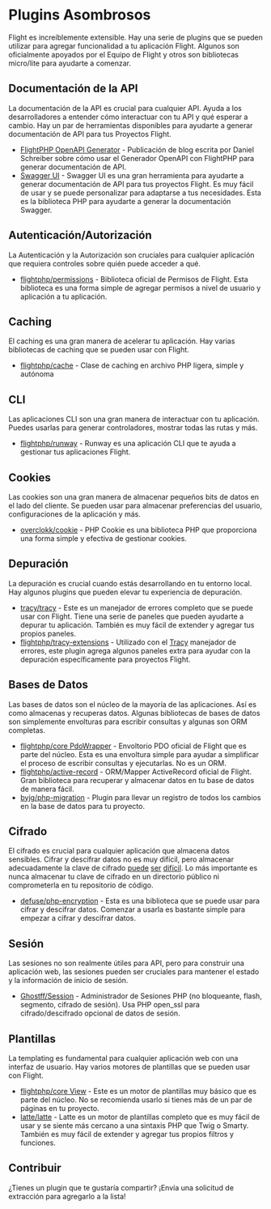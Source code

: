 # Plugins Asombrosos

Flight es increíblemente extensible. Hay una serie de plugins que se pueden utilizar para agregar funcionalidad a tu aplicación Flight. Algunos son oficialmente apoyados por el Equipo de Flight y otros son bibliotecas micro/lite para ayudarte a comenzar.

## Documentación de la API

La documentación de la API es crucial para cualquier API. Ayuda a los desarrolladores a entender cómo interactuar con tu API y qué esperar a cambio. Hay un par de herramientas disponibles para ayudarte a generar documentación de API para tus Proyectos Flight.

- [FlightPHP OpenAPI Generator](https://dev.to/danielsc/define-generate-and-implement-an-api-first-approach-with-openapi-generator-and-flightphp-1fb3) - Publicación de blog escrita por Daniel Schreiber sobre cómo usar el Generador OpenAPI con FlightPHP para generar documentación de API.
- [Swagger UI](https://github.com/zircote/swagger-php) - Swagger UI es una gran herramienta para ayudarte a generar documentación de API para tus proyectos Flight. Es muy fácil de usar y se puede personalizar para adaptarse a tus necesidades. Esta es la biblioteca PHP para ayudarte a generar la documentación Swagger.

## Autenticación/Autorización

La Autenticación y la Autorización son cruciales para cualquier aplicación que requiera controles sobre quién puede acceder a qué.

- [flightphp/permissions](/awesome-plugins/permissions) - Biblioteca oficial de Permisos de Flight. Esta biblioteca es una forma simple de agregar permisos a nivel de usuario y aplicación a tu aplicación.

## Caching

El caching es una gran manera de acelerar tu aplicación. Hay varias bibliotecas de caching que se pueden usar con Flight.

- [flightphp/cache](/awesome-plugins/php-file-cache) - Clase de caching en archivo PHP ligera, simple y autónoma

## CLI

Las aplicaciones CLI son una gran manera de interactuar con tu aplicación. Puedes usarlas para generar controladores, mostrar todas las rutas y más.

- [flightphp/runway](/awesome-plugins/runway) - Runway es una aplicación CLI que te ayuda a gestionar tus aplicaciones Flight.

## Cookies

Las cookies son una gran manera de almacenar pequeños bits de datos en el lado del cliente. Se pueden usar para almacenar preferencias del usuario, configuraciones de la aplicación y más.

- [overclokk/cookie](/awesome-plugins/php-cookie) - PHP Cookie es una biblioteca PHP que proporciona una forma simple y efectiva de gestionar cookies.

## Depuración

La depuración es crucial cuando estás desarrollando en tu entorno local. Hay algunos plugins que pueden elevar tu experiencia de depuración.

- [tracy/tracy](/awesome-plugins/tracy) - Este es un manejador de errores completo que se puede usar con Flight. Tiene una serie de paneles que pueden ayudarte a depurar tu aplicación. También es muy fácil de extender y agregar tus propios paneles.
- [flightphp/tracy-extensions](/awesome-plugins/tracy-extensions) - Utilizado con el [Tracy](/awesome-plugins/tracy) manejador de errores, este plugin agrega algunos paneles extra para ayudar con la depuración específicamente para proyectos Flight.

## Bases de Datos

Las bases de datos son el núcleo de la mayoría de las aplicaciones. Así es como almacenas y recuperas datos. Algunas bibliotecas de bases de datos son simplemente envolturas para escribir consultas y algunas son ORM completas.

- [flightphp/core PdoWrapper](/awesome-plugins/pdo-wrapper) - Envoltorio PDO oficial de Flight que es parte del núcleo. Esta es una envoltura simple para ayudar a simplificar el proceso de escribir consultas y ejecutarlas. No es un ORM.
- [flightphp/active-record](/awesome-plugins/active-record) - ORM/Mapper ActiveRecord oficial de Flight. Gran biblioteca para recuperar y almacenar datos en tu base de datos de manera fácil.
- [byjg/php-migration](/awesome-plugins/migrations) - Plugin para llevar un registro de todos los cambios en la base de datos para tu proyecto.

## Cifrado

El cifrado es crucial para cualquier aplicación que almacena datos sensibles. Cifrar y descifrar datos no es muy difícil, pero almacenar adecuadamente la clave de cifrado [puede](https://stackoverflow.com/questions/6767839/where-should-i-store-an-encryption-key-for-php#:~:text=Write%20a%20php%20config%20file%20and%20store%20it,folder%20is%20not%20accessible%20to%20the%20end%20user.) [ser](https://www.reddit.com/r/PHP/comments/luqsn/the_encryption_key_where_do_you_store_it/) [difícil](https://security.stackexchange.com/questions/48047/location-to-store-an-encryption-key). Lo más importante es nunca almacenar tu clave de cifrado en un directorio público ni comprometerla en tu repositorio de código.

- [defuse/php-encryption](/awesome-plugins/php-encryption) - Esta es una biblioteca que se puede usar para cifrar y descifrar datos. Comenzar a usarla es bastante simple para empezar a cifrar y descifrar datos.

## Sesión

Las sesiones no son realmente útiles para API, pero para construir una aplicación web, las sesiones pueden ser cruciales para mantener el estado y la información de inicio de sesión.

- [Ghostff/Session](/awesome-plugins/session) - Administrador de Sesiones PHP (no bloqueante, flash, segmento, cifrado de sesión). Usa PHP open_ssl para cifrado/descifrado opcional de datos de sesión.

## Plantillas

La templating es fundamental para cualquier aplicación web con una interfaz de usuario. Hay varios motores de plantillas que se pueden usar con Flight.

- [flightphp/core View](/learn#views) - Este es un motor de plantillas muy básico que es parte del núcleo. No se recomienda usarlo si tienes más de un par de páginas en tu proyecto.
- [latte/latte](/awesome-plugins/latte) - Latte es un motor de plantillas completo que es muy fácil de usar y se siente más cercano a una sintaxis PHP que Twig o Smarty. También es muy fácil de extender y agregar tus propios filtros y funciones.

## Contribuir

¿Tienes un plugin que te gustaría compartir? ¡Envía una solicitud de extracción para agregarlo a la lista!